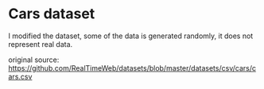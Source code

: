 # Cars dataset

I modified the dataset, some of the data is generated randomly, it does not represent real data.

original source:
https://github.com/RealTimeWeb/datasets/blob/master/datasets/csv/cars/cars.csv

